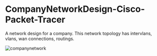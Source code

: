 # CompanyNetworkDesign-Cisco-Packet-Tracer

A network design for a company. This network topology has intervlans, vlans, wan connections, routings.

![companynetwork](https://github.com/user-attachments/assets/05a1f362-7d9f-464d-8303-3374d8dbcd07)
